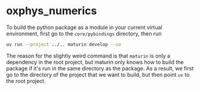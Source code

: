 # oxphys_numerics

To build the python package as a module in your current virtual environment, first go to the `core/pybindings` directory, then run

```bash
uv run --project ../.. maturin develop --uv
```

The reason for the slightly weird command is that `maturin` is only a dependency in the root project, but maturin only knows how to build the package if it's run in the same directory as the package.
As a result, we first go to the directory of the project that we want to build, but then point `uv` to the root project.
